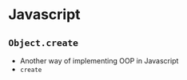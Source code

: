 # **Javascript**

## **`Object.create`**

* Another way of implementing OOP in Javascript
* `create`